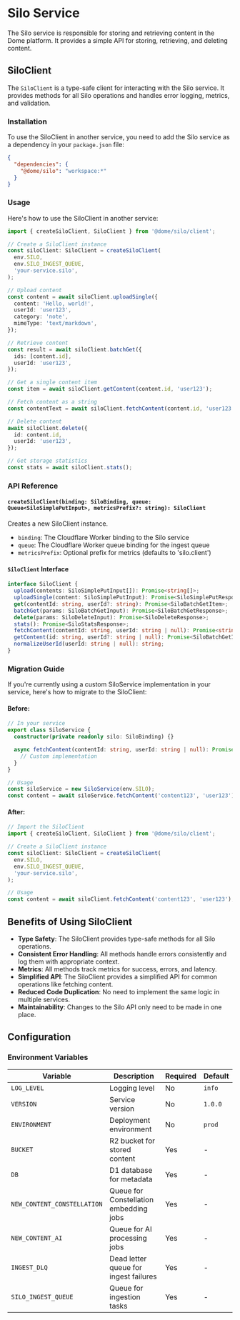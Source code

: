 # Silo Service

The Silo service is responsible for storing and retrieving content in the Dome platform. It provides a simple API for storing, retrieving, and deleting content.

## SiloClient

The `SiloClient` is a type-safe client for interacting with the Silo service. It provides methods for all Silo operations and handles error logging, metrics, and validation.

### Installation

To use the SiloClient in another service, you need to add the Silo service as a dependency in your `package.json` file:

```json
{
  "dependencies": {
    "@dome/silo": "workspace:*"
  }
}
```

### Usage

Here's how to use the SiloClient in another service:

```typescript
import { createSiloClient, SiloClient } from '@dome/silo/client';

// Create a SiloClient instance
const siloClient: SiloClient = createSiloClient(
  env.SILO,
  env.SILO_INGEST_QUEUE,
  'your-service.silo',
);

// Upload content
const content = await siloClient.uploadSingle({
  content: 'Hello, world!',
  userId: 'user123',
  category: 'note',
  mimeType: 'text/markdown',
});

// Retrieve content
const result = await siloClient.batchGet({
  ids: [content.id],
  userId: 'user123',
});

// Get a single content item
const item = await siloClient.getContent(content.id, 'user123');

// Fetch content as a string
const contentText = await siloClient.fetchContent(content.id, 'user123');

// Delete content
await siloClient.delete({
  id: content.id,
  userId: 'user123',
});

// Get storage statistics
const stats = await siloClient.stats();
```

### API Reference

#### `createSiloClient(binding: SiloBinding, queue: Queue<SiloSimplePutInput>, metricsPrefix?: string): SiloClient`

Creates a new SiloClient instance.

- `binding`: The Cloudflare Worker binding to the Silo service
- `queue`: The Cloudflare Worker queue binding for the ingest queue
- `metricsPrefix`: Optional prefix for metrics (defaults to 'silo.client')

#### `SiloClient` Interface

```typescript
interface SiloClient {
  upload(contents: SiloSimplePutInput[]): Promise<string[]>;
  uploadSingle(content: SiloSimplePutInput): Promise<SiloSimplePutResponse>;
  get(contentId: string, userId?: string): Promise<SiloBatchGetItem>;
  batchGet(params: SiloBatchGetInput): Promise<SiloBatchGetResponse>;
  delete(params: SiloDeleteInput): Promise<SiloDeleteResponse>;
  stats(): Promise<SiloStatsResponse>;
  fetchContent(contentId: string, userId: string | null): Promise<string>;
  getContent(id: string, userId?: string | null): Promise<SiloBatchGetItem>;
  normalizeUserId(userId: string | null): string;
}
```

### Migration Guide

If you're currently using a custom SiloService implementation in your service, here's how to migrate to the SiloClient:

#### Before:

```typescript
// In your service
export class SiloService {
  constructor(private readonly silo: SiloBinding) {}

  async fetchContent(contentId: string, userId: string | null): Promise<string> {
    // Custom implementation
  }
}

// Usage
const siloService = new SiloService(env.SILO);
const content = await siloService.fetchContent('content123', 'user123');
```

#### After:

```typescript
// Import the SiloClient
import { createSiloClient, SiloClient } from '@dome/silo/client';

// Create a SiloClient instance
const siloClient: SiloClient = createSiloClient(
  env.SILO,
  env.SILO_INGEST_QUEUE,
  'your-service.silo',
);

// Usage
const content = await siloClient.fetchContent('content123', 'user123');
```

## Benefits of Using SiloClient

- **Type Safety**: The SiloClient provides type-safe methods for all Silo operations.
- **Consistent Error Handling**: All methods handle errors consistently and log them with appropriate context.
- **Metrics**: All methods track metrics for success, errors, and latency.
- **Simplified API**: The SiloClient provides a simplified API for common operations like fetching content.
- **Reduced Code Duplication**: No need to implement the same logic in multiple services.
- **Maintainability**: Changes to the Silo API only need to be made in one place.

## Configuration

### Environment Variables

| Variable | Description | Required | Default |
| -------- | ----------- | -------- | ------- |
| `LOG_LEVEL` | Logging level | No | `info` |
| `VERSION` | Service version | No | `1.0.0` |
| `ENVIRONMENT` | Deployment environment | No | `prod` |
| `BUCKET` | R2 bucket for stored content | Yes | - |
| `DB` | D1 database for metadata | Yes | - |
| `NEW_CONTENT_CONSTELLATION` | Queue for Constellation embedding jobs | Yes | - |
| `NEW_CONTENT_AI` | Queue for AI processing jobs | Yes | - |
| `INGEST_DLQ` | Dead letter queue for ingest failures | Yes | - |
| `SILO_INGEST_QUEUE` | Queue for ingestion tasks | Yes | - |

